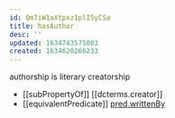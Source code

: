 ```yaml
---
id: Qm7iW1aXtpxz1plI5yCSa
title: hasAuthor
desc: ''
updated: 1634743575003
created: 1634620266233
---
```


authorship is literary creatorship

- [[subPropertyOf]] [[dcterms.creator]]
- [[equivalentPredicate]] [pred.writtenBy](https://predicate.info)